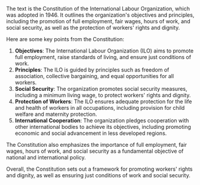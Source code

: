 The text is the Constitution of the International Labour Organization, which was adopted in 1946. It outlines the organization's objectives and principles, including the promotion of full employment, fair wages, hours of work, and social security, as well as the protection of workers' rights and dignity.

Here are some key points from the Constitution:

1. **Objectives**: The International Labour Organization (ILO) aims to promote full employment, raise standards of living, and ensure just conditions of work.
2. **Principles**: The ILO is guided by principles such as freedom of association, collective bargaining, and equal opportunities for all workers.
3. **Social Security**: The organization promotes social security measures, including a minimum living wage, to protect workers' rights and dignity.
4. **Protection of Workers**: The ILO ensures adequate protection for the life and health of workers in all occupations, including provision for child welfare and maternity protection.
5. **International Cooperation**: The organization pledges cooperation with other international bodies to achieve its objectives, including promoting economic and social advancement in less developed regions.

The Constitution also emphasizes the importance of full employment, fair wages, hours of work, and social security as a fundamental objective of national and international policy.

Overall, the Constitution sets out a framework for promoting workers' rights and dignity, as well as ensuring just conditions of work and social security.